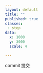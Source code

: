 ```yaml
---
layout: default
title: ""
published: true
classes:
 - step
data:
  x: 1000
  y: 3000
  scale: 4

---
```


commit 提交

